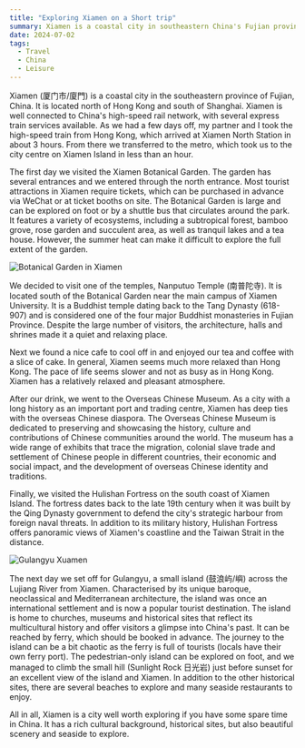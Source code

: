 ```yaml
---
title: "Exploring Xiamen on a Short trip"  
summary: Xiamen is a coastal city in southeastern China's Fujian province. With its rich cultural heritage, beautiful natural landscapes, and relaxed atmosphere, it is a rewarding destination for travelers looking to experience the charm of China's southeastern region.
date: 2024-07-02
tags:
  - Travel
  - China
  - Leisure
---
```


Xiamen (厦门市/廈門) is a coastal city in the southeastern province of Fujian, China. It is located north of Hong Kong and south of Shanghai. Xiamen is well connected to China's high-speed rail network, with several express train services available. As we had a few days off, my partner and I took the high-speed train from Hong Kong, which arrived at Xiamen North Station in about 3 hours. From there we transferred to the metro, which took us to the city centre on Xiamen Island in less than an hour.

The first day we visited the Xiamen Botanical Garden. The garden has several entrances and we entered through the north entrance. Most tourist attractions in Xiamen require tickets, which can be purchased in advance via WeChat or at ticket booths on site. The Botanical Garden is large and can be explored on foot or by a shuttle bus that circulates around the park. It features a variety of ecosystems, including a subtropical forest, bamboo grove, rose garden and succulent area, as well as tranquil lakes and a tea house. However, the summer heat can make it difficult to explore the full extent of the garden.

![Botanical Garden in Xiamen](/images/xiamen_botanical.jpg)

We decided to visit one of the temples, Nanputuo Temple (南普陀寺). It is located south of the Botanical Garden near the main campus of Xiamen University. It is a Buddhist temple dating back to the Tang Dynasty (618-907) and is considered one of the four major Buddhist monasteries in Fujian Province. Despite the large number of visitors, the architecture, halls and shrines made it a quiet and relaxing place. 

Next we found a nice cafe to cool off in and enjoyed our tea and coffee with a slice of cake. In general, Xiamen seems much more relaxed than Hong Kong. The pace of life seems slower and not as busy as in Hong Kong. Xiamen has a relatively relaxed and pleasant atmosphere.

After our drink, we went to the Overseas Chinese Museum. As a city with a long history as an important port and trading centre, Xiamen has deep ties with the overseas Chinese diaspora. The Overseas Chinese Museum is dedicated to preserving and showcasing the history, culture and contributions of Chinese communities around the world. The museum has a wide range of exhibits that trace the migration, colonial slave trade and settlement of Chinese people in different countries, their economic and social impact, and the development of overseas Chinese identity and traditions.

Finally, we visited the Hulishan Fortress on the south coast of Xiamen Island. The fortress dates back to the late 19th century when it was built by the Qing Dynasty government to defend the city's strategic harbour from foreign naval threats. In addition to its military history, Hulishan Fortress offers panoramic views of Xiamen's coastline and the Taiwan Strait in the distance. 

![Gulangyu Xuamen](/images/xiamen-sea.jpg)

The next day we set off for Gulangyu, a small island (鼓浪屿/嶼) across the Lujiang River from Xiamen. Characterised by its unique baroque, neoclassical and Mediterranean architecture, the island was once an international settlement and is now a popular tourist destination. The island is home to churches, museums and historical sites that reflect its multicultural history and offer visitors a glimpse into China's past. It can be reached by ferry, which should be booked in advance. The journey to the island can be a bit chaotic as the ferry is full of tourists (locals have their own ferry port). The pedestrian-only island can be explored on foot, and we managed to climb the small hill (Sunlight Rock 日光岩) just before sunset for an excellent view of the island and Xiamen. In addition to the other historical sites, there are several beaches to explore and many seaside restaurants to enjoy.

All in all, Xiamen is a city well worth exploring if you have some spare time in China. It has a rich cultural background, historical sites, but also beautiful scenery and seaside to explore. 